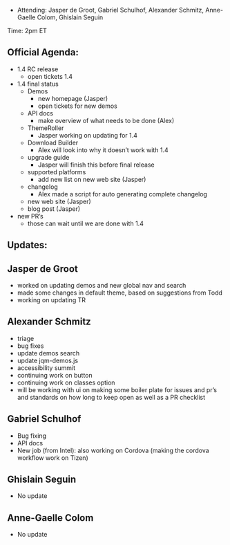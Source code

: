 * Attending: Jasper de Groot, Gabriel Schulhof, Alexander Schmitz, Anne-Gaelle Colom, Ghislain Seguin

Time: 2pm ET

## Official Agenda:
* 1.4 RC release
  - open tickets 1.4
* 1.4 final status
  - Demos
    * new homepage (Jasper)
    * open tickets for new demos
  - API docs
    * make overview of what needs to be done (Alex)
  - ThemeRoller
    * Jasper working on updating for 1.4
  - Download Builder
    * Alex will look into why it doesn’t work with 1.4
  - upgrade guide
    * Jasper will finish this before final release
  - supported platforms
    * add new list on new web site (Jasper)
  - changelog
    * Alex made a script for auto generating complete changelog
  - new web site (Jasper)
  - blog post (Jasper)
* new PR’s
  - those can wait until we are done with 1.4


## Updates:

## Jasper de Groot
* worked on updating demos and new global nav and search
* made some changes in default theme, based on suggestions from Todd
* working on updating TR


## Alexander Schmitz
* triage
* bug fixes
* update demos search
* update jqm-demos.js
* accessibility summit
* continuing work on button
* continuing work on classes option
* will be working with ui on making some boiler plate for issues and pr’s and standards on how long to keep open as well as a PR checklist


## Gabriel Schulhof
* Bug fixing
* API docs
* New job (from Intel): also working on Cordova (making the cordova workflow work on Tizen)

## Ghislain Seguin
* No update

## Anne-Gaelle Colom
* No update

